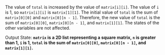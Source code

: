 The value of `total` is increased by the value of `matrix[i][i]`. The value of `i` is 1, so `matrix[i][i]` is `matrix[1][1]`. The initial value of `total` is the sum of `matrix[0][0]` and `matrix[0][n - 1]`. Therefore, the new value of `total` is the sum of `matrix[0][0]`, `matrix[0][n - 1]`, and `matrix[1][1]`. The states of the other variables are not affected. 

Output State: **`matrix` is a 2D list representing a square matrix, `n` is greater than 1, `i` is 1, `total` is the sum of `matrix[0][0]`, `matrix[0][n - 1]`, and `matrix[1][1]`.**